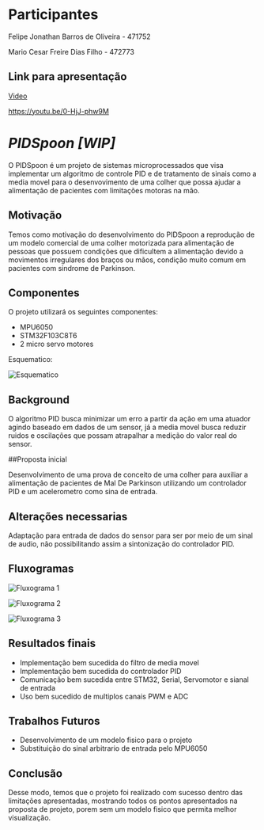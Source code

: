 # Participantes

Felipe Jonathan Barros de Oliveira - 471752

Mario Cesar Freire Dias Filho - 472773


## Link para apresentação
[Video](https://youtu.be/0-HjJ-phw9M)

https://youtu.be/0-HjJ-phw9M


# *PIDSpoon [WIP]*
O PIDSpoon é um projeto de sistemas microprocessados que visa implementar um algoritmo de controle PID e de tratamento de sinais como a media movel para o desenvovimento de uma colher que possa ajudar a alimentação de pacientes com limitações motoras na mão.

## Motivação

Temos como motivação do desenvolvimento do PIDSpoon a reprodução de um modelo comercial de uma colher motorizada para alimentação de pessoas que possuem condições que dificultem a alimentação devido a movimentos irregulares dos braços ou mãos, condição muito comum em pacientes com sindrome de Parkinson.

## Componentes
O projeto utilizará os seguintes componentes:
* MPU6050
* STM32F103C8T6 
* 2 micro servo motores

Esquematico:

![Esquematico](https://i.imgur.com/4bEGhgM.jpg)
## Background

O algoritmo PID busca minimizar um erro a partir da ação em uma atuador agindo baseado em dados de um sensor, já a media movel busca reduzir ruidos e oscilações que possam atrapalhar a medição do valor real do sensor.

##Proposta inicial

Desenvolvimento de uma prova de conceito de uma colher para auxiliar a alimentação de pacientes de Mal De Parkinson utilizando um controlador PID e um acelerometro como sina de entrada.

## Alterações necessarias

Adaptação para entrada de dados do sensor para ser por meio de um sinal de audio, não possibilitando assim a sintonização do controlador PID.

## Fluxogramas

![Fluxograma 1](https://i.imgur.com/9Z6MAow.jpg)

![Fluxograma 2](https://i.imgur.com/EpABNp0.jpg)

![Fluxograma 3](https://i.imgur.com/nOADsRx.jpg)


## Resultados finais

* Implementação bem sucedida do filtro de media movel
* Implementação bem sucedida do controlador PID
* Comunicação bem sucedida entre STM32, Serial, Servomotor e sianal de entrada
* Uso bem sucedido de multiplos canais PWM e ADC

## Trabalhos Futuros

* Desenvolvimento de um modelo fisico para o projeto
* Substituição do sinal arbitrario de entrada pelo MPU6050

## Conclusão

Desse modo, temos que o projeto foi realizado com sucesso dentro das limitações apresentadas, mostrando todos os pontos apresentados na proposta de projeto, porem sem um modelo fisico que permita melhor visualização.


